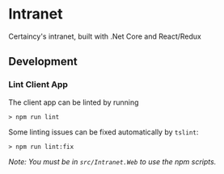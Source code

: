 # Intranet

Certaincy's intranet, built with .Net Core and React/Redux

## Development

### Lint Client App

The client app can be linted by running

```
> npm run lint
```

Some linting issues can be fixed automatically by `tslint`:

```
> npm run lint:fix
```

_Note: You must be in `src/Intranet.Web` to use the npm scripts._